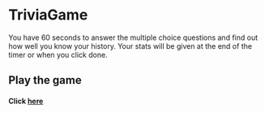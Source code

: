 # TriviaGame
You have 60 seconds to answer the multiple choice questions and find out how well you know your history. Your stats will be given
at the end of the timer or when you click done.

## Play the game

#### Click [here](https://ernesto13.github.io/TriviaGame/)
